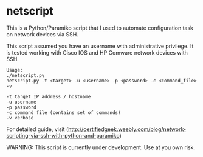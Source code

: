 # netscript

This is a Python/Paramiko script that I used to automate configuration task on network devices via SSH. 

This script assumed you have an username with administrative privilege. It is tested working with Cisco IOS and HP Comware network devices with SSH.
```
Usage:
./netscript.py 
netscript.py -t <target> -u <username> -p <password> -c <command_file> -v

-t target IP address / hostname
-u username
-p password
-c command file (contains set of commands)
-v verbose
```
For detailed guide, visit (http://certifiedgeek.weebly.com/blog/network-scripting-via-ssh-with-python-and-paramiko)

WARNING: This script is currently under development. Use at you own risk.

